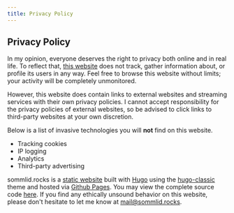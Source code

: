 ```yaml
---
title: Privacy Policy
---
```


## Privacy Policy

In my opinion, everyone deserves the right to privacy both online and in real life. To reflect that, [this website](https://sommlid.rocks/) does not track, gather information about, or profile its users in any way. Feel free to browse this website without limits; your activity will be completely unmonitored. 

However, this website does contain links to external websites and streaming services with their own privacy policies. I cannot accept responsibility for the privacy policies of external websites, so be advised to click links to third-party websites at your own discretion.

Below is a list of invasive technologies you will **not** find on this website.
- Tracking cookies
- IP logging
- Analytics
- Third-party advertising

sommlid.rocks is a [static website](https://en.wikipedia.org/wiki/Static_web_page) built with [Hugo](https://en.wikipedia.org/wiki/Hugo_(software)) using the [hugo-classic](https://github.com/goodroot/hugo-classic) theme and hosted via [Github Pages](https://en.wikipedia.org/wiki/GitHub#GitHub_Pages). You may view the complete source code [here](https://github.com/Sommlid/sommlid.github.io). If you find any ethically unsound behavior on this website, please don't hesitate to let me know at [mail@sommlid.rocks](mailto:mail@sommlid.rocks).
